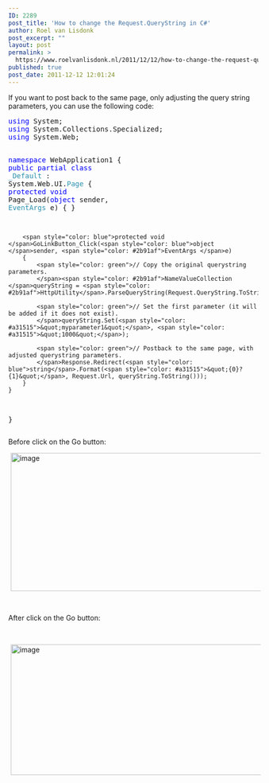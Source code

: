```yaml
---
ID: 2289
post_title: 'How to change the Request.QueryString in C#'
author: Roel van Lisdonk
post_excerpt: ""
layout: post
permalink: >
  https://www.roelvanlisdonk.nl/2011/12/12/how-to-change-the-request-querystring-in-c/
published: true
post_date: 2011-12-12 12:01:24
---
```

<p>If you want to post back to the same page, only adjusting the query string parameters, you can use the following code:</p>  <pre class="code"><span style="color: blue">using </span>System;
<span style="color: blue">using </span>System.Collections.Specialized;
<span style="color: blue">using </span>System.Web;

<span style="color: blue">namespace </span>WebApplication1
{
    <span style="color: blue">public partial class </span><span style="color: #2b91af">_Default </span>: System.Web.UI.<span style="color: #2b91af">Page
    </span>{
        <span style="color: blue">protected void </span>Page_Load(<span style="color: blue">object </span>sender, <span style="color: #2b91af">EventArgs </span>e)
        {
        }

        <span style="color: blue">protected void </span>GoLinkButton_Click(<span style="color: blue">object </span>sender, <span style="color: #2b91af">EventArgs </span>e)
        {
            <span style="color: green">// Copy the original querystring parameters.
            </span><span style="color: #2b91af">NameValueCollection </span>queryString = <span style="color: #2b91af">HttpUtility</span>.ParseQueryString(Request.QueryString.ToString());

            <span style="color: green">// Set the first parameter (it will be added if it does not exist).
            </span>queryString.Set(<span style="color: #a31515">&quot;myparameter1&quot;</span>, <span style="color: #a31515">&quot;1000&quot;</span>);                          
            
            <span style="color: green">// Postback to the same page, with adjusted querystring parameters.
            </span>Response.Redirect(<span style="color: blue">string</span>.Format(<span style="color: #a31515">&quot;{0}?{1}&quot;</span>, Request.Url, queryString.ToString()));
        }
    }
}</pre>


<p>Before click on the Go button:</p>

<p><a href="http://www.roelvanlisdonk.nl/wp-content/uploads/2011/12/image7.png" rel="lightbox"><img style="background-image: none; border-bottom: 0px; border-left: 0px; margin: 0px 5px; padding-left: 0px; padding-right: 0px; display: inline; border-top: 0px; border-right: 0px; padding-top: 0px" title="image" border="0" alt="image" src="http://www.roelvanlisdonk.nl/wp-content/uploads/2011/12/image_thumb7.png" width="580" height="278" /></a></p>

<p>&#160;</p>

<p>After click on the Go button:</p>

<p>&#160;</p>

<p><a href="http://www.roelvanlisdonk.nl/wp-content/uploads/2011/12/image8.png" rel="lightbox"><img style="background-image: none; border-bottom: 0px; border-left: 0px; margin: 0px 5px; padding-left: 0px; padding-right: 0px; display: inline; border-top: 0px; border-right: 0px; padding-top: 0px" title="image" border="0" alt="image" src="http://www.roelvanlisdonk.nl/wp-content/uploads/2011/12/image_thumb8.png" width="580" height="263" /></a></p>